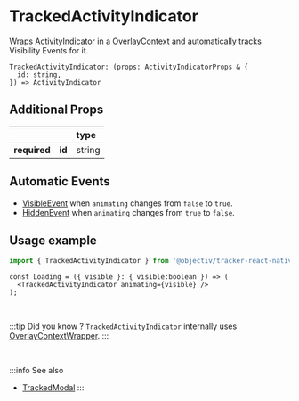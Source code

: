 # TrackedActivityIndicator

Wraps [ActivityIndicator](https://reactnative.dev/docs/activityindicator) in a [OverlayContext](/taxonomy/reference/location-contexts/OverlayContext.md) and automatically tracks Visibility Events for it.

```tsx
TrackedActivityIndicator: (props: ActivityIndicatorProps & {
  id: string,
}) => ActivityIndicator
```

## Additional Props
|               |         | type      | 
|:-------------:|:--------|:----------|
| **required**  | **id**  | string    |

## Automatic Events
- [VisibleEvent](/taxonomy/reference/events/VisibleEvent.md) when `animating` changes from `false` to `true`.
- [HiddenEvent](/taxonomy/reference/events/HiddenEvent.md) when `animating` changes from `true` to `false`.

## Usage example

```jsx
import { TrackedActivityIndicator } from '@objectiv/tracker-react-native';
```

```tsx
const Loading = ({ visible }: { visible:boolean }) => (
  <TrackedActivityIndicator animating={visible} />
);
```

<br />

:::tip Did you know ?
`TrackedActivityIndicator` internally uses [OverlayContextWrapper](/tracking/react/api-reference/locationWrappers/OverlayContextWrapper.md).
:::

<br />

:::info See also
- [TrackedModal](/tracking/react-native/api-reference/trackedComponents/TrackedModal.md)
:::
